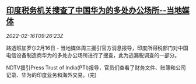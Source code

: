 <!--1645003863000-->
[印度税务机关搜查了中国华为的多处办公场所--当地媒体](https://cn.reuters.com/article/india-huawei-tax-0216-idCNKBS2KL0S4)
------

<div><i>2022-02-16T09:26:23Z</i></div><p>路透班加罗尔2月16日 - 当地媒体周三援引官方消息报导，印度所得税部门对中国电信设备制造商华为的多处办公场所进行了搜查，此为逃漏税调查的一部分。</p><p>NDTV援引Press Trust of India(PTI)报导，官员们查看了财务文件、账簿和公司记录、华为的印度业务和海外交易。(完)</p>

